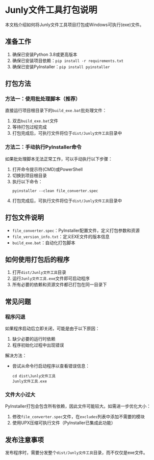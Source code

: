 # Junly文件工具打包说明

本文档介绍如何将Junly文件工具项目打包成Windows可执行(exe)文件。

## 准备工作

1. 确保已安装Python 3.8或更高版本
2. 确保已安装项目依赖：`pip install -r requirements.txt`
3. 确保已安装PyInstaller：`pip install pyinstaller`

## 打包方法

### 方法一：使用批处理脚本（推荐）

直接运行项目根目录下的`build_exe.bat`批处理文件：

1. 双击`build_exe.bat`文件
2. 等待打包过程完成
3. 打包完成后，可执行文件将位于`dist/Junly文件工具`目录中

### 方法二：手动执行PyInstaller命令

如果批处理脚本无法正常工作，可以手动执行以下步骤：

1. 打开命令提示符(CMD)或PowerShell
2. 切换到项目根目录
3. 执行以下命令：
   ```
   pyinstaller --clean file_converter.spec
   ```
4. 打包完成后，可执行文件将位于`dist/Junly文件工具`目录中

## 打包文件说明

- `file_converter.spec`：PyInstaller配置文件，定义打包参数和资源
- `file_version_info.txt`：定义EXE文件的版本信息
- `build_exe.bat`：自动化打包脚本

## 如何使用打包后的程序

1. 打开`dist/Junly文件工具`目录
2. 运行`Junly文件工具.exe`文件即可启动程序
3. 所有必要的依赖和资源文件都已打包在同一目录下

## 常见问题

### 程序闪退

如果程序启动后立即关闭，可能是由于以下原因：

1. 缺少必要的运行时依赖
2. 程序初始化过程中出现错误

解决方法：
- 尝试从命令行启动程序以查看错误信息：
  ```
  cd dist\Junly文件工具
  Junly文件工具.exe
  ```

### 文件大小过大

PyInstaller打包会包含所有依赖，因此文件可能较大。如需进一步优化大小：

1. 修改`file_converter.spec`文件，在`excludes`列表中添加不需要的模块
2. 使用UPX压缩可执行文件（PyInstaller已集成此功能）

## 发布注意事项

发布程序时，需要分发整个`dist/Junly文件工具`目录，而不仅仅是exe文件。 